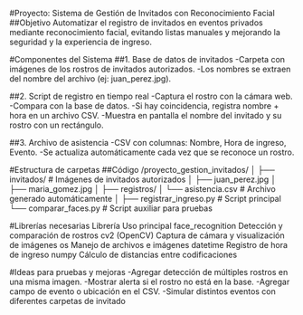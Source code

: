 #Proyecto: Sistema de Gestión de Invitados con Reconocimiento Facial
##Objetivo
Automatizar el registro de invitados en eventos privados mediante reconocimiento facial,
evitando listas manuales y mejorando la seguridad y la experiencia de ingreso.

#Componentes del Sistema
##1. Base de datos de invitados
-Carpeta con imágenes de los rostros de invitados autorizados.
-Los nombres se extraen del nombre del archivo (ej: juan_perez.jpg).

##2. Script de registro en tiempo real
-Captura el rostro con la cámara web.
-Compara con la base de datos.
-Si hay coincidencia, registra nombre + hora en un archivo CSV.
-Muestra en pantalla el nombre del invitado y su rostro con un rectángulo.

##3. Archivo de asistencia
-CSV con columnas: Nombre, Hora de ingreso, Evento.
-Se actualiza automáticamente cada vez que se reconoce un rostro.

#Estructura de carpetas
##Código
/proyecto_gestion_invitados/
│
├── invitados/ # Imágenes de invitados autorizados
│ ├── juan_perez.jpg
│ ├── maria_gomez.jpg
│
├── registros/
│ └── asistencia.csv # Archivo generado automáticamente
│
├── registrar_ingreso.py # Script principal
└── comparar_faces.py # Script auxiliar para pruebas

#Librerías necesarias
Librería Uso principal
face_recognition Detección y comparación de rostros
cv2 (OpenCV) Captura de cámara y visualización de imágenes
os Manejo de archivos e imágenes
datetime Registro de hora de ingreso
numpy Cálculo de distancias entre codificaciones

#Ideas para pruebas y mejoras
-Agregar detección de múltiples rostros en una misma imagen.
-Mostrar alerta si el rostro no está en la base.
-Agregar campo de evento o ubicación en el CSV.
-Simular distintos eventos con diferentes carpetas de invitado
